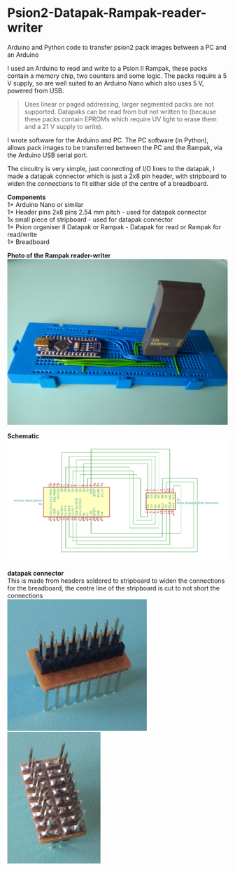 # Psion2-Datapak-Rampak-reader-writer
Arduino and Python code to transfer psion2 pack images between a PC and an Arduino

I used an Arduino to read and write to a Psion II Rampak, these packs contain a memory chip, two counters and some logic. The packs require a 5 V supply, so are well suited to an Arduino Nano which also uses 5 V, powered from USB.

> Uses linear or paged addressing, larger segmented packs are not supported.
> Datapaks can be read from but not written to (because these packs contain EPROMs which require UV light to erase them and a 21 V supply to write).

I wrote software for the Arduino and PC. The PC software (in Python), allows pack images to be transferred between the PC and the Rampak, via the Arduino USB serial port.

The circuitry is very simple, just connecting of I/O lines to the datapak, I made a datapak connector which is just a 2x8 pin header, with stripboard to widen the connections to fit either side of the centre of a breadboard.

**Components**<br>
1× Arduino Nano or similar<br>
1× Header pins 2x8 pins 2.54 mm pitch - used for datapak connector<br>
1x small piece of stripboard - used for datapak connector<br>
1× Psion organiser II Datapak or Rampak - Datapak for read or Rampak for read/write<br>
1× Breadboard<br>

**Photo of the Rampak reader-writer**<br>
<img src="Psion2_Rampak_read_write.jpg" width="600">

**Schematic**<br>
<img src="Psion2_datapak_read_write_schematic.PNG" width="600">

**datapak connector**<br>
This is made from headers soldered to stripboard to widen the connections for the breadboard, the centre line of the stripboard is cut to not short the connections<br>
<img src="datapak connector 1a.jpg" alt="connector from above" height="300">
<img src="datapak connector 2a.jpg" alt="connector from below" height="300">
